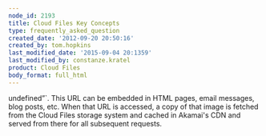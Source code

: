 ```yaml
---
node_id: 2193
title: Cloud Files Key Concepts
type: frequently_asked_question
created_date: '2012-09-20 20:50:16'
created_by: tom.hopkins
last_modified_date: '2015-09-04 20:1359'
last_modified_by: constanze.kratel
product: Cloud Files
body_format: full_html
---
```


undefined&rdquo;`. This URL
can be embedded in HTML pages, email messages, blog posts, etc. When
that URL is accessed, a copy of that image is fetched from the Cloud
Files storage system and cached in Akamai's CDN and served from there
for all subsequent requests.

